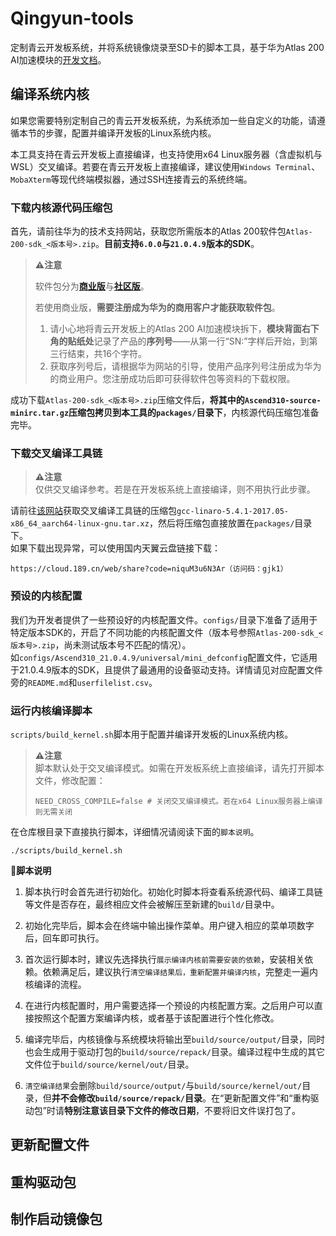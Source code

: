 # Qingyun-tools
定制青云开发板系统，并将系统镜像烧录至SD卡的脚本工具，基于华为Atlas 200 AI加速模块的[开发文档](https://support.huawei.com/enterprise/zh/doc/EDOC1100235020)。

## 编译系统内核
如果您需要特别定制自己的青云开发板系统，为系统添加一些自定义的功能，请遵循本节的步骤，配置并编译开发板的Linux系统内核。

本工具支持在青云开发板上直接编译，也支持使用x64 Linux服务器（含虚拟机与WSL）交叉编译。若要在青云开发板上直接编译，建议使用`Windows Terminal`、`MobaXterm`等现代终端模拟器，通过SSH连接青云的系统终端。

### 下载内核源代码压缩包
首先，请前往华为的技术支持网站，获取您所需版本的Atlas 200软件包`Atlas-200-sdk_<版本号>.zip`。**目前支持`6.0.0`与`21.0.4.9`版本的SDK**。

> **⚠️注意**
> 
> 软件包分为[**商业版**](https://support.huawei.com/enterprise/zh/ascend-computing/atlas-200-pid-23464086/software)与[**社区版**](https://www.hiascend.com/zh/hardware/firmware-drivers/community?product=1&model=4)。
> 
> 若使用商业版，**需要注册成为华为的商用客户才能获取软件包**。
> 1. 请小心地将青云开发板上的Atlas 200 AI加速模块拆下，**模块背面右下角的贴纸处**记录了产品的**序列号**——从第一行“SN:”字样后开始，到第三行结束，共16个字符。
> 2. 获取序列号后，请根据华为网站的引导，使用产品序列号注册成为华为的商业用户。您注册成功后即可获得软件包等资料的下载权限。

成功下载`Atlas-200-sdk_<版本号>.zip`压缩文件后，**将其中的`Ascend310-source-minirc.tar.gz`压缩包拷贝到本工具的`packages/`目录下**，内核源代码压缩包准备完毕。

### 下载交叉编译工具链
> **⚠️注意**  
> 仅供交叉编译参考。若是在开发板系统上直接编译，则不用执行此步骤。

请前往[该网站](http://releases.linaro.org/components/toolchain/binaries/5.4-2017.05/aarch64-linux-gnu/gcc-linaro-5.4.1-2017.05-x86_64_aarch64-linux-gnu.tar.xz)获取交叉编译工具链的压缩包`gcc-linaro-5.4.1-2017.05-x86_64_aarch64-linux-gnu.tar.xz`，然后将压缩包直接放置在`packages/`目录下。  
如果下载出现异常，可以使用国内天翼云盘链接下载：
```
https://cloud.189.cn/web/share?code=niquM3u6N3Ar（访问码：gjk1）
```

### 预设的内核配置
我们为开发者提供了一些预设好的内核配置文件。`configs/`目录下准备了适用于特定版本SDK的，开启了不同功能的内核配置文件（版本号参照`Atlas-200-sdk_<版本号>.zip`，尚未测试版本号不匹配的情况）。  
如`configs/Ascend310_21.0.4.9/universal/mini_defconfig`配置文件，它适用于21.0.4.9版本的SDK，且提供了最通用的设备驱动支持。详情请见对应配置文件旁的`README.md`和`userfilelist.csv`。

### 运行内核编译脚本
`scripts/build_kernel.sh`脚本用于配置并编译开发板的Linux系统内核。

> **⚠️注意**  
> 脚本默认处于交叉编译模式。如需在开发板系统上直接编译，请先打开脚本文件，修改配置：
> ```
> NEED_CROSS_COMPILE=false # 关闭交叉编译模式。若在x64 Linux服务器上编译则无需关闭
> ```

在仓库根目录下直接执行脚本，详细情况请阅读下面的`脚本说明`。
```
./scripts/build_kernel.sh
```

**📘脚本说明**
1. 脚本执行时会首先进行初始化。初始化时脚本将查看系统源代码、编译工具链等文件是否存在，最终相应文件会被解压至新建的`build/`目录中。

1. 初始化完毕后，脚本会在终端中输出操作菜单。用户键入相应的菜单项数字后，回车即可执行。

1. 首次运行脚本时，建议先选择执行`展示编译内核前需要安装的依赖`，安装相关依赖。依赖满足后，建议执行`清空编译结果后，重新配置并编译内核`，完整走一遍内核编译的流程。

1. 在进行内核配置时，用户需要选择一个预设的内核配置方案。之后用户可以直接按照这个配置方案编译内核，或者基于该配置进行个性化修改。

1. 编译完毕后，内核镜像与系统模块将输出至`build/source/output/`目录，同时也会生成用于驱动打包的`build/source/repack/`目录。编译过程中生成的其它文件位于`build/source/kernel/out/`目录。

1. `清空编译结果`会删除`build/source/output/`与`build/source/kernel/out/`目录，但**并不会修改`build/source/repack/`目录**。在“更新配置文件”和“重构驱动包”时请**特别注意该目录下文件的修改日期**，不要将旧文件误打包了。


## 更新配置文件
## 重构驱动包
## 制作启动镜像包
